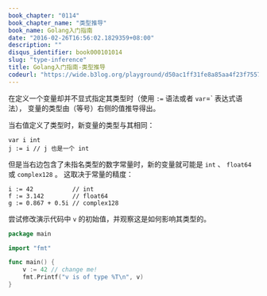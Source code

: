 ```yaml
---
book_chapter: "0114"
book_chapter_name: "类型推导"
book_name: Golang入门指南
date: "2016-02-26T16:56:02.1829359+08:00"
description: ""
disqus_identifier: book000101014
slug: "type-inference"
title: Golang入门指南-类型推导
codeurl: "https://wide.b3log.org/playground/d50ac1ff31fe8a85aa4f23f7557fcfa8.go"
---
```



在定义一个变量却并不显式指定其类型时（使用 `:=` 语法或者 `var`=` 表达式语法），
变量的类型由（等号）右侧的值推导得出。

当右值定义了类型时，新变量的类型与其相同：

	var i int
	j := i // j 也是一个 int

但是当右边包含了未指名类型的数字常量时，新的变量就可能是 `int` 、 `float64` 或 `complex128` 。
这取决于常量的精度：

	i := 42           // int
	f := 3.142        // float64
	g := 0.867 + 0.5i // complex128

尝试修改演示代码中 `v` 的初始值，并观察这是如何影响其类型的。

```go
package main

import "fmt"

func main() {
	v := 42 // change me!
	fmt.Printf("v is of type %T\n", v)
}

```

